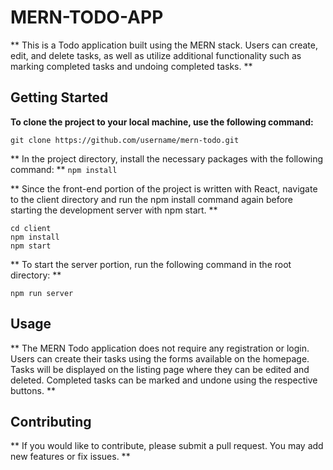 # MERN-TODO-APP
** This is a Todo application built using the MERN stack. Users can create, edit, and delete tasks, as well as utilize additional functionality such as marking completed tasks and undoing completed tasks. **

## Getting Started
**To clone the project to your local machine, use the following command:**
```
git clone https://github.com/username/mern-todo.git
```

** In the project directory, install the necessary packages with the following command: **
```npm install```

** Since the front-end portion of the project is written with React, navigate to the client directory and run the npm install command again before starting the development server with npm start. **
```
cd client
npm install
npm start
```

** To start the server portion, run the following command in the root directory: **
```
npm run server
```

## Usage
** The MERN Todo application does not require any registration or login. Users can create their tasks using the forms available on the homepage. Tasks will be displayed on the listing page where they can be edited and deleted. Completed tasks can be marked and undone using the respective buttons. **

## Contributing
** If you would like to contribute, please submit a pull request. You may add new features or fix issues. **
